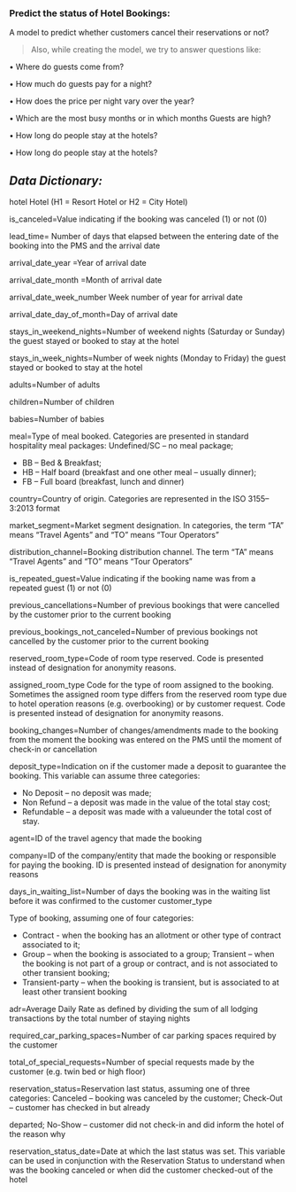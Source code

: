 ### Predict the status of Hotel Bookings:
A model to predict whether customers cancel their reservations or not? 
> Also, while creating the model, we try to answer questions like:

• Where do guests come from?

• How much do guests pay for a night?

• How does the price per night vary over the year?

• Which are the most busy months or in which months Guests are high?

• How long do people stay at the hotels?

• How long do people stay at the hotels?

## *Data Dictionary:*

hotel Hotel (H1 = Resort Hotel or H2 = City Hotel)

is_canceled=Value indicating if the booking was canceled (1) or not (0)

lead_time= Number of days that elapsed between the entering date of the booking into the PMS and the arrival date

arrival_date_year =Year of arrival date

arrival_date_month =Month of arrival date

arrival_date_week_number Week number of year for arrival date

arrival_date_day_of_month=Day of arrival date

stays_in_weekend_nights=Number of weekend nights (Saturday or Sunday) the guest stayed or booked to stay at the hotel

stays_in_week_nights=Number of week nights (Monday to Friday) the guest stayed or booked to stay at the hotel

adults=Number of adults

children=Number of children

babies=Number of babies


meal=Type of meal booked. Categories are presented in standard hospitality meal packages: 
Undefined/SC – no meal package; 
- BB – Bed & Breakfast; 
- HB – Half board (breakfast and one other meal – usually dinner); 
- FB – Full board (breakfast, lunch and dinner)

country=Country of origin. Categories are represented in the ISO 3155–3:2013 format

market_segment=Market segment designation. In categories, the term “TA” means “Travel Agents” and “TO” means “Tour Operators”

distribution_channel=Booking distribution channel. The term “TA” means “Travel Agents” and “TO” means “Tour Operators”

is_repeated_guest=Value indicating if the booking name was from a repeated guest (1) or not (0)

previous_cancellations=Number of previous bookings that were cancelled by the customer prior to the current booking

previous_bookings_not_canceled=Number of previous bookings not cancelled by the customer prior to the current booking

reserved_room_type=Code of room type reserved. Code is presented instead of designation for anonymity reasons.

assigned_room_type
Code for the type of room assigned to the booking. Sometimes the assigned room type differs from the reserved room type due to hotel operation reasons (e.g. overbooking) or by customer request. Code is presented instead of designation for anonymity reasons.

booking_changes=Number of changes/amendments made to the booking from the moment the booking was entered on the PMS until the moment of check-in or cancellation

deposit_type=Indication on if the customer made a deposit to guarantee the booking. 
This variable can assume three categories: 
- No Deposit – no deposit was made;
- Non Refund – a deposit was made in the value of the total stay cost; 
- Refundable – a deposit was made with a valueunder the total cost of stay.
  
agent=ID of the travel agency that made the booking

company=ID of the company/entity that made the booking or responsible for paying the booking. ID is presented instead of designation for anonymity reasons

days_in_waiting_list=Number of days the booking was in the waiting list before it was confirmed to the customer customer_type

Type of booking, assuming one of four categories:
 - Contract - when the booking has an allotment or other type of contract associated to it; 
 - Group – when the booking is associated to a group; Transient – when the booking is not part of a group or contract, and is not associated to other transient booking; 
 - Transient-party – when the booking is transient, but is associated to at least other transient booking


adr=Average Daily Rate as defined by dividing the sum of all lodging transactions by the total number of staying nights

required_car_parking_spaces=Number of car parking spaces required by the customer

total_of_special_requests=Number of special requests made by the customer (e.g. twin bed or high floor)

reservation_status=Reservation last status, assuming one of three categories: Canceled – booking was canceled by the customer; Check-Out – customer has checked in but already 

departed; No-Show – customer did not check-in and did inform the hotel of the reason why

reservation_status_date=Date at which the last status was set. This variable can be used in conjunction with the Reservation Status to understand when was the booking canceled or when did the customer checked-out of the hotel
